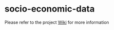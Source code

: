 # socio-economic-data

Please refer to the project [Wiki](https://github.com/Clinical-Informatics-Collaborative/socio-economic-data/wiki) for more information

